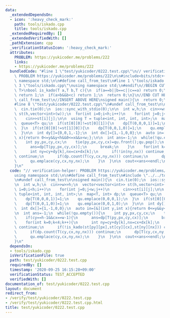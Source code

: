 ```yaml
---
data:
  _extendedDependsOn:
  - icon: ':heavy_check_mark:'
    path: tools/iskado.cpp
    title: tools/iskado.cpp
  _extendedRequiredBy: []
  _extendedVerifiedWith: []
  _pathExtension: cpp
  _verificationStatusIcon: ':heavy_check_mark:'
  attributes:
    PROBLEM: https://yukicoder.me/problems/222
    links:
    - https://yukicoder.me/problems/222
  bundledCode: "#line 1 \"test/yukicoder/0222.test.cpp\"\n// verification-helper:\
    \ PROBLEM https://yukicoder.me/problems/222\n\n#include<bits/stdc++.h>\nusing\
    \ namespace std;\n\n#define call_from_test\n#line 1 \"tools/iskado.cpp\"\n\n#line\
    \ 3 \"tools/iskado.cpp\"\nusing namespace std;\n#endif\n//BEGIN CUT HERE\ntemplate<typename\
    \ T>\nbool is_kado(T a,T b,T c){\n  if(a==b||b==c||c==a) return 0;\n  if(a<b&&b>c)\
    \ return 1;\n  if(a>b&&b<c) return 1;\n  return 0;\n}\n//END CUT HERE\n#ifndef\
    \ call_from_test\n//INSERT ABOVE HERE\nsigned main(){\n  return 0;\n}\n#endif\n\
    #line 8 \"test/yukicoder/0222.test.cpp\"\n#undef call_from_test\n\nsigned main(){\n\
    \  cin.tie(0);\n  ios::sync_with_stdio(0);\n\n  int w,h;\n  cin>>w>>h;\n  vector<vector<int>>\
    \ st(h,vector<int>(w));\n  for(int i=0;i<h;i++)\n    for(int j=0;j<w;j++)\n  \
    \    cin>>st[i][j];\n\n  using T = tuple<int, int, int, int>;\n  map<T, int> dp;\n\
    \  queue<T> qu;\n  if(st[0][0]!=st[0][1]){\n    dp[T(0,0,0,1)]=1;\n    qu.emplace(0,0,0,1);\n\
    \  }\n  if(st[0][0]!=st[1][0]){\n    dp[T(0,0,1,0)]=1;\n    qu.emplace(0,0,1,0);\n\
    \  }\n\n  int dy[]={0,0,1,-1};\n  int dx[]={1,-1,0,0};\n  auto in=[&](int y,int\
    \ x){return 0<=y&&y<h&&0<=x&&x<w;};\n\n  int ans=-1;\n  while(!qu.empty()){\n\
    \    int py,px,cy,cx;\n    tie(py,px,cy,cx)=qu.front();qu.pop();\n    if(cy==h-1&&cx==w-1){\n\
    \      ans=dp[T(py,px,cy,cx)];\n      break;\n    }\n    for(int k=0;k<4;k++){\n\
    \      int ny=cy+dy[k],nx=cx+dx[k];\n      if(!in(ny,nx)) continue;\n      if(!is_kado(st[py][px],st[cy][cx],st[ny][nx]))\
    \ continue;\n      if(dp.count(T(cy,cx,ny,nx))) continue;\n      dp[T(cy,cx,ny,nx)]=dp[T(py,px,cy,cx)]+1;\n\
    \      qu.emplace(cy,cx,ny,nx);\n    }\n  }\n\n  cout<<ans<<endl;\n  return 0;\n\
    }\n"
  code: "// verification-helper: PROBLEM https://yukicoder.me/problems/222\n\n#include<bits/stdc++.h>\n\
    using namespace std;\n\n#define call_from_test\n#include \"../../tools/iskado.cpp\"\
    \n#undef call_from_test\n\nsigned main(){\n  cin.tie(0);\n  ios::sync_with_stdio(0);\n\
    \n  int w,h;\n  cin>>w>>h;\n  vector<vector<int>> st(h,vector<int>(w));\n  for(int\
    \ i=0;i<h;i++)\n    for(int j=0;j<w;j++)\n      cin>>st[i][j];\n\n  using T =\
    \ tuple<int, int, int, int>;\n  map<T, int> dp;\n  queue<T> qu;\n  if(st[0][0]!=st[0][1]){\n\
    \    dp[T(0,0,0,1)]=1;\n    qu.emplace(0,0,0,1);\n  }\n  if(st[0][0]!=st[1][0]){\n\
    \    dp[T(0,0,1,0)]=1;\n    qu.emplace(0,0,1,0);\n  }\n\n  int dy[]={0,0,1,-1};\n\
    \  int dx[]={1,-1,0,0};\n  auto in=[&](int y,int x){return 0<=y&&y<h&&0<=x&&x<w;};\n\
    \n  int ans=-1;\n  while(!qu.empty()){\n    int py,px,cy,cx;\n    tie(py,px,cy,cx)=qu.front();qu.pop();\n\
    \    if(cy==h-1&&cx==w-1){\n      ans=dp[T(py,px,cy,cx)];\n      break;\n    }\n\
    \    for(int k=0;k<4;k++){\n      int ny=cy+dy[k],nx=cx+dx[k];\n      if(!in(ny,nx))\
    \ continue;\n      if(!is_kado(st[py][px],st[cy][cx],st[ny][nx])) continue;\n\
    \      if(dp.count(T(cy,cx,ny,nx))) continue;\n      dp[T(cy,cx,ny,nx)]=dp[T(py,px,cy,cx)]+1;\n\
    \      qu.emplace(cy,cx,ny,nx);\n    }\n  }\n\n  cout<<ans<<endl;\n  return 0;\n\
    }\n"
  dependsOn:
  - tools/iskado.cpp
  isVerificationFile: true
  path: test/yukicoder/0222.test.cpp
  requiredBy: []
  timestamp: '2020-09-25 16:15:28+09:00'
  verificationStatus: TEST_ACCEPTED
  verifiedWith: []
documentation_of: test/yukicoder/0222.test.cpp
layout: document
redirect_from:
- /verify/test/yukicoder/0222.test.cpp
- /verify/test/yukicoder/0222.test.cpp.html
title: test/yukicoder/0222.test.cpp
---
```

